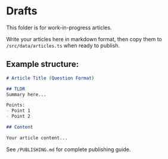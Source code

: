 # Drafts

This folder is for work-in-progress articles.

Write your articles here in markdown format, then copy them to `/src/data/articles.ts` when ready to publish.

## Example structure:

```markdown
# Article Title (Question Format)

## TLDR
Summary here...

Points:
- Point 1
- Point 2

## Content

Your article content...
```

See `/PUBLISHING.md` for complete publishing guide.


